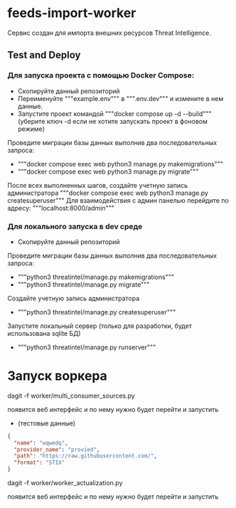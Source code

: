 # feeds-import-worker

Сервис создан для импорта внешних ресурсов Threat Intelligence.

## Test and Deploy

### Для запуска проекта с помощью Docker Compose:

- Скопируйте данный репозиторий
- Переименуйте """example.env""" в """.env.dev""" и измените в нем данные.
- Запустите проект командой """docker compose up -d --build""" (уберите ключ -d если не хотите запускать проект в
  фоновом режиме)

Проведите миграции базы данных выполнив два последовательных запроса:

- """docker compose exec web python3 manage.py makemigrations"""
- """docker compose exec web python3 manage.py migrate"""

После всех выполненных шагов, создайте учетную запись администратора
"""docker compose exec web python3 manage.py createsuperuser"""
Для взаимодействия с админ панелью перейдите по адресу: """localhost:8000/admin"""

### Для локального запуска в dev среде

- Скопируйте данный репозиторий

Проведите миграции базы данных выполнив два последовательных запроса:

- """python3 threatintel/manage.py makemigrations"""
- """python3 threatintel/manage.py migrate"""

Создайте учетную запись администратора

- """python3 threatintel/manage.py createsuperuser"""

Запустите локальный сервер (только для разработки, будет использована sqlite БД)

- """python3 threatintel/manage.py runserver"""

# Запуск воркера

dagit -f worker/multi_consumer_sources.py 

появится веб интерфейс и по нему нужно будет перейти и запустить

* (тестовые данные)

```json
{
  "name": "wqwedq",
  "provider_name": "provied",
  "path": "https://raw.githubusercontent.com/",
  "format": "STIX"
}
```

dagit -f worker/worker_actualization.py 

появится веб интерфейс и по нему нужно будет перейти и запустить